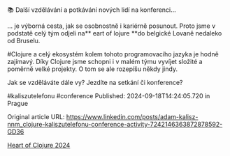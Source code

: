 📚 Další vzdělávání a potkávání nových lidí na konferenci...


... je výborná cesta, jak se osobnostně i kariérně posunout. Proto jsme v podstatě celý tým odjeli na** eart of lojure  **do belgické Lovaně nedaleko od Bruselu.


#Clojure a celý ekosystém kolem tohoto programovacího jazyka je hodně zajímavý. Díky Clojure jsme schopni i v malém týmu vyvíjet složité a poměrně velké projekty. O tom se ale rozepíšu někdy jindy.


Jak se vzděláváte dále vy? Jezdíte na setkání či konference?


#kaliszutelefonu #conference
Published: 2024-09-18T14:24:05.720 in Prague

Original article URL: https://www.linkedin.com/posts/adam-kalisz-nnm_clojure-kaliszutelefonu-conference-activity-7242146363872878592-GD36

[Heart of Clojure 2024](./media/heart-of-clojure.png)